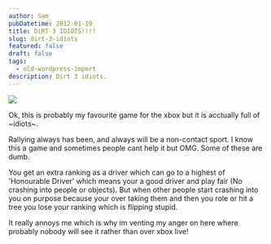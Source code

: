 ```yaml
---
author: Sam
pubDatetime: 2012-01-19
title: DiRT 3 IDIOTS!!!!
slug: dirt-3-idiots
featured: false
draft: false
tags:
  - old-wordpress-import
description: Dirt 3 idiots.
---
```

![](/assets/2012/2012-01-19-dirt-3-banner.jpg)

Ok, this is probably my favourite game for the xbox but it is acctually full of ~idiots~.

Rallying always has been, and always will be a non-contact sport. I know this a game and sometimes people cant help it but OMG. Some of these are dumb.

You get an extra ranking as a driver which can go to a highest of 'Honourable Driver' which means your a good driver and play fair (No crashing into people or objects). But when other people start crashing into you on purpose because your over taking them and then you role or hit a tree you lose your ranking which is flipping stupid.

It really annoys me which is why im venting my anger on here where probably nobody will see it rather than over xbox live!